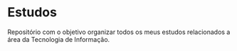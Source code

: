 # Estudos
Repositório com o objetivo organizar todos os meus estudos relacionados a área da Tecnologia de Informação.
